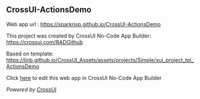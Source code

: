 ## CrossUI-ActionsDemo
Web app url : https://sparkrisp.github.io/CrossUI-ActionsDemo

This project was created by CrossUI No-Code App Builder: https://crossui.com/RADGithub

Based on template: https://linb.github.io/CrossUI_Assets/assets/projects/Simple/xui_project_tpl_ActionsDemo

Click [here](https://crossui.com/RADGithub/#!from=github&owner=sparkrisp&repo=CrossUI-ActionsDemo) to edit this web app in CrossUI No-Code App Builder

<i>Powered by [CrossUI](https://crossui.com)</i>
